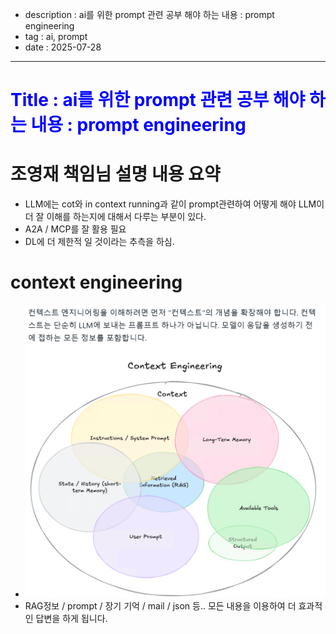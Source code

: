 - description : ai를 위한 prompt 관련 공부 해야 하는 내용 : prompt engineering
- tag : ai, prompt
- date : 2025-07-28



-------


<H1><p style="color:blue;">Title : ai를 위한 prompt 관련 공부 해야 하는 내용 : prompt engineering</p></H1>


# 조영재 책임님 설명 내용 요약
- LLM에는 cot와 in context running과 같이 prompt관련하여 어떻게 해야 LLM이 더 잘 이해를 하는지에 대해서 다루는 부분이 있다.
- A2A / MCP를 잘 활용 필요
- DL에 더 제한적 일 것이라는 추측을 하심.

# context engineering
- ![alt text](image.png)
- RAG정보 / prompt / 장기 기억 / mail / json 등.. 모든 내용을 이용하여 더 효과적인 답변을 하게 됩니다.

